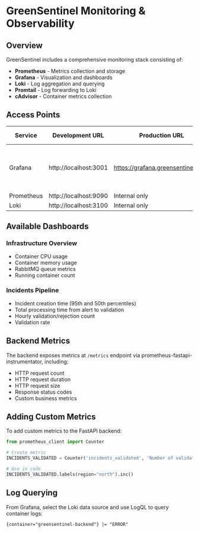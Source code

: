 # GreenSentinel Monitoring & Observability

## Overview

GreenSentinel includes a comprehensive monitoring stack consisting of:

- **Prometheus** - Metrics collection and storage
- **Grafana** - Visualization and dashboards
- **Loki** - Log aggregation and querying
- **Promtail** - Log forwarding to Loki
- **cAdvisor** - Container metrics collection

## Access Points

| Service | Development URL | Production URL | Default Credentials |
|---------|----------------|---------------|-----------------|
| Grafana | http://localhost:3001 | https://grafana.greensentinel.local | admin / admin (dev)<br>admin / [from env] (prod) |
| Prometheus | http://localhost:9090 | Internal only | None |
| Loki | http://localhost:3100 | Internal only | None |

## Available Dashboards

### Infrastructure Overview
- Container CPU usage
- Container memory usage
- RabbitMQ queue metrics
- Running container count

### Incidents Pipeline
- Incident creation time (95th and 50th percentiles)
- Total processing time from alert to validation
- Hourly validation/rejection count
- Validation rate

## Backend Metrics

The backend exposes metrics at `/metrics` endpoint via prometheus-fastapi-instrumentator, including:

- HTTP request count
- HTTP request duration
- HTTP request size
- Response status codes
- Custom business metrics

## Adding Custom Metrics

To add custom metrics to the FastAPI backend:

```python
from prometheus_client import Counter

# Create metric
INCIDENTS_VALIDATED = Counter('incidents_validated', 'Number of validated incidents', ['region'])

# Use in code
INCIDENTS_VALIDATED.labels(region="north").inc()
```

## Log Querying

From Grafana, select the Loki data source and use LogQL to query container logs:

```
{container="greensentinel-backend"} |= "ERROR"
```